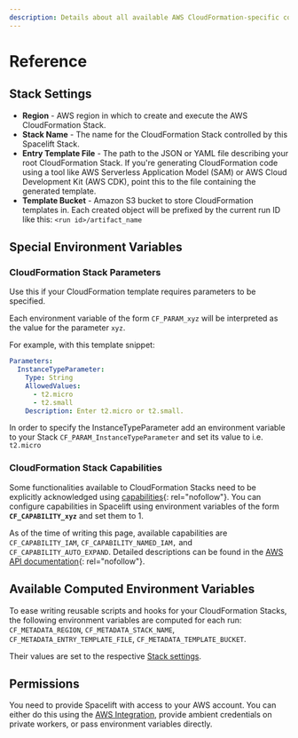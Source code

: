 ```yaml
---
description: Details about all available AWS CloudFormation-specific configuration options.
---
```


# Reference

## Stack Settings

- **Region** - AWS region in which to create and execute the AWS CloudFormation Stack.
- **Stack Name** - The name for the CloudFormation Stack controlled by this Spacelift Stack.
- **Entry Template File** - The path to the JSON or YAML file describing your root CloudFormation Stack. If you're generating CloudFormation code using a tool like AWS Serverless Application Model (SAM) or AWS Cloud Development Kit (AWS CDK), point this to the file containing the generated template.
- **Template Bucket** - Amazon S3 bucket to store CloudFormation templates in. Each created object will be prefixed by the current run ID like this: `<run id>/artifact_name`

## Special Environment Variables

### CloudFormation Stack Parameters

Use this if your CloudFormation template requires parameters to be specified.

Each environment variable of the form `CF_PARAM_xyz` will be interpreted as the value for the parameter `xyz`.

For example, with this template snippet:

```yaml
Parameters:
  InstanceTypeParameter:
    Type: String
    AllowedValues:
      - t2.micro
      - t2.small
    Description: Enter t2.micro or t2.small.
```

In order to specify the InstanceTypeParameter add an environment variable to your Stack `CF_PARAM_InstanceTypeParameter` and set its value to i.e. `t2.micro`

### CloudFormation Stack Capabilities

Some functionalities available to CloudFormation Stacks need to be explicitly acknowledged using [capabilities](https://docs.aws.amazon.com/AWSCloudFormation/latest/UserGuide/using-iam-template.html#using-iam-capabilities){: rel="nofollow"}. You can configure capabilities in Spacelift using environment variables of the form **`CF_CAPABILITY_xyz`** and set them to 1.

As of the time of writing this page, available capabilities are `CF_CAPABILITY_IAM`, `CF_CAPABILITY_NAMED_IAM,` and `CF_CAPABILITY_AUTO_EXPAND`. Detailed descriptions can be found in the [AWS API documentation](https://docs.aws.amazon.com/AWSCloudFormation/latest/APIReference/API_CreateChangeSet.html){: rel="nofollow"}.

## Available Computed Environment Variables

To ease writing reusable scripts and hooks for your CloudFormation Stacks, the following environment variables are computed for each run: `CF_METADATA_REGION`, `CF_METADATA_STACK_NAME`, `CF_METADATA_ENTRY_TEMPLATE_FILE`, `CF_METADATA_TEMPLATE_BUCKET`.

Their values are set to the respective [Stack settings](reference.md#stack-settings).

## Permissions

You need to provide Spacelift with access to your AWS account. You can either do this using the [AWS Integration](../../integrations/cloud-providers/aws.md), provide ambient credentials on private workers, or pass environment variables directly.
